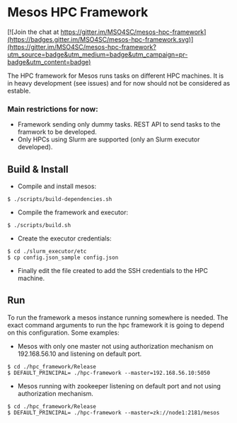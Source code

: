 # Mesos HPC Framework

[![Join the chat at https://gitter.im/MSO4SC/mesos-hpc-framework](https://badges.gitter.im/MSO4SC/mesos-hpc-framework.svg)](https://gitter.im/MSO4SC/mesos-hpc-framework?utm_source=badge&utm_medium=badge&utm_campaign=pr-badge&utm_content=badge)

The HPC framework for Mesos runs tasks on different HPC machines. It is in heavy development (see issues) and for now should not be considered as estable.

### Main restrictions for now:

* Framework sending only dummy tasks. REST API to send tasks to the framwork to be developed.
* Only HPCs using Slurm are supported (only an Slurm executor developed).


## Build & Install

* Compile and install mesos:  
```
$ ./scripts/build-dependencies.sh  
```

* Compile the framework and executor:
```
$ ./scripts/build.sh  
```

* Create the executor credentials:
```
$ cd ./slurm_executor/etc  
$ cp config.json_sample config.json  
```

* Finally edit the file created to add the SSH credentials to the HPC machine.



## Run

To run the framework a mesos instance running somewhere is needed. The exact command arguments to run the hpc framework it is going to depend on this configuration. Some examples:

* Mesos with only one master not using authorization mechanism on 192.168.56.10 and listening on default port.
```
$ cd ./hpc_framework/Release  
$ DEFAULT_PRINCIPAL= ./hpc-framework --master=192.168.56.10:5050  
```

* Mesos running with zookeeper listening on default port and not using authorization mechanism.
```
$ cd ./hpc_framework/Release  
$ DEFAULT_PRINCIPAL= ./hpc-framework --master=zk://node1:2181/mesos  
```
